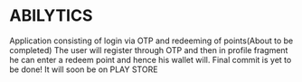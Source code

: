 # ABILYTICS
Application consisting of login via OTP and redeeming of points(About to be completed)
The user will register through OTP and then in profile fragment  he can enter a redeem point and hence his wallet will.
Final commit is yet to be done! 
It will soon be on PLAY STORE
